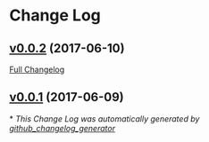 # Change Log

## [v0.0.2](https://github.com/feathersjs/feathers-offline-snapshot/tree/v0.0.2) (2017-06-10)
[Full Changelog](https://github.com/feathersjs/feathers-offline-snapshot/compare/v0.0.1...v0.0.2)

## [v0.0.1](https://github.com/feathersjs/feathers-offline-snapshot/tree/v0.0.1) (2017-06-09)


\* *This Change Log was automatically generated by [github_changelog_generator](https://github.com/skywinder/Github-Changelog-Generator)*
